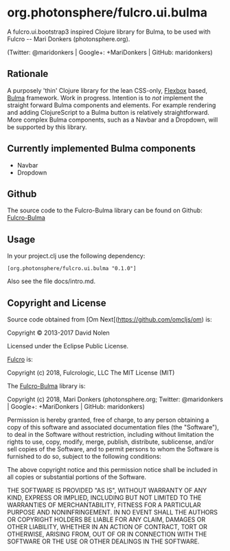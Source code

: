 # org.photonsphere/fulcro.ui.bulma

A fulcro.ui.bootstrap3 inspired Clojure library for Bulma, to be used with Fulcro -- Mari Donkers (photonsphere.org).

(Twitter: @maridonkers | Google+: +MariDonkers | GitHub: maridonkers)

## Rationale

A purposely 'thin' Clojure library for the lean CSS-only, [Flexbox](https://en.wikipedia.org/wiki/CSS_Flex_Box_Layout) based, [Bulma](https://github.com/jgthms/bulma) framework. Work in progress. Intention is to *not* implement the straight forward Bulma components and elements. For example rendering and adding ClojureScript to a Bulma button is relatively straightforward. More complex Bulma components, such as a Navbar and a Dropdown, will be supported by this library.

## Currently implemented Bulma components

* Navbar
* Dropdown

## Github

The source code to the Fulcro-Bulma library can be found on Github: [Fulcro-Bulma](https://github.com/maridonkers/fulcro-bulma)

## Usage

In your project.clj use the following dependency:

`[org.photonsphere/fulcro.ui.bulma "0.1.0"]`

Also see the file docs/intro.md.

## Copyright and License

Source code obtained from [Om Next[(https://github.com/omcljs/om) is:

Copyright © 2013-2017 David Nolen

Licensed under the Eclipse Public License.

[Fulcro](https://github.com/fulcrologic/fulcro) is:

Copyright (c) 2018, Fulcrologic, LLC
The MIT License (MIT)

The [Fulcro-Bulma](https://github.com/maridonkers/fulcro-bulma) library is:

Copyright (c) 2018, Mari Donkers (photonsphere.org; Twitter: @maridonkers | Google+: +MariDonkers | GitHub: maridonkers)

Permission is hereby granted, free of charge, to any person obtaining a copy of this software and associated
documentation files (the "Software"), to deal in the Software without restriction, including without limitation the
rights to use, copy, modify, merge, publish, distribute, sublicense, and/or sell copies of the Software, and to permit persons to whom the Software is furnished to do so, subject to the following conditions:

The above copyright notice and this permission notice shall be included in all copies or substantial portions of the
Software.

THE SOFTWARE IS PROVIDED "AS IS", WITHOUT WARRANTY OF ANY KIND, EXPRESS OR IMPLIED, INCLUDING BUT NOT LIMITED TO THE
WARRANTIES OF MERCHANTABILITY, FITNESS FOR A PARTICULAR PURPOSE AND NONINFRINGEMENT. IN NO EVENT SHALL THE AUTHORS OR COPYRIGHT HOLDERS BE LIABLE FOR ANY CLAIM, DAMAGES OR OTHER LIABILITY, WHETHER IN AN ACTION OF CONTRACT, TORT OR
OTHERWISE, ARISING FROM, OUT OF OR IN CONNECTION WITH THE SOFTWARE OR THE USE OR OTHER DEALINGS IN THE SOFTWARE.
